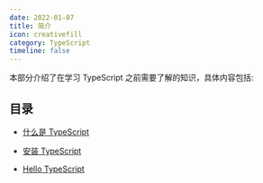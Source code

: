 ```yaml
---
date: 2022-01-07
title: 简介
icon: creativefill
category: TypeScript
timeline: false
---
```


本部分介绍了在学习 TypeScript 之前需要了解的知识，具体内容包括:

<!-- more -->

## 目录

- [什么是 TypeScript](what-is-typescript.md)

- [安装 TypeScript](get-typescript.md)

- [Hello TypeScript](hello-typescript.md)
